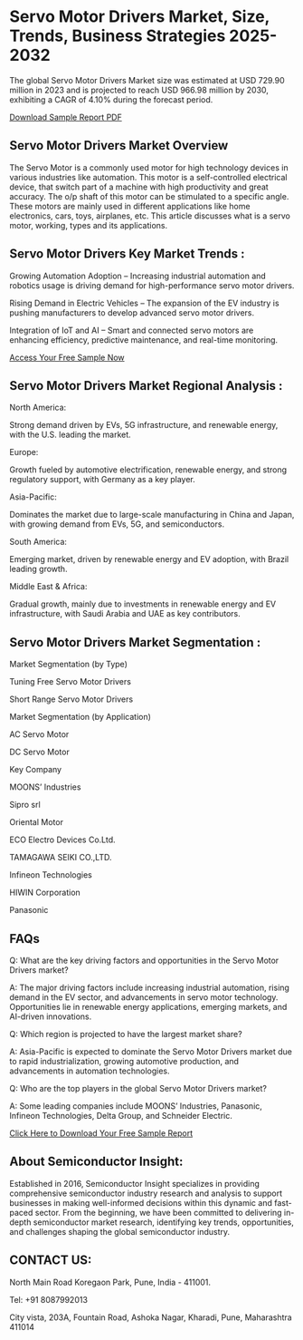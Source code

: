 <h1>Servo Motor Drivers Market, Size, Trends, Business Strategies 2025-2032</h1>

The global Servo Motor Drivers Market size was estimated at USD 729.90 million in 2023 and is projected to reach USD 966.98 million by 2030, exhibiting a CAGR of 4.10% during the forecast period.

[Download Sample Report PDF ](https://semiconductorinsight.com/download-sample-report/?product_id=82608)

<h2>Servo Motor Drivers Market Overview</h2>

The Servo Motor is a commonly used motor for high technology devices in various industries like automation. This motor is a self-controlled electrical device, that switch part of a machine with high productivity and great accuracy. The o/p shaft of this motor can be stimulated to a specific angle. These motors are mainly used in different applications like home electronics, cars, toys, airplanes, etc. This article discusses what is a servo motor, working, types and its applications.

<h2>Servo Motor Drivers Key Market Trends  :</h2>

Growing Automation Adoption – Increasing industrial automation and robotics usage is driving demand for high-performance servo motor drivers.

Rising Demand in Electric Vehicles – The expansion of the EV industry is pushing manufacturers to develop advanced servo motor drivers.

Integration of IoT and AI – Smart and connected servo motors are enhancing efficiency, predictive maintenance, and real-time monitoring.

[Access Your Free Sample Now](https://semiconductorinsight.com/report/servo-motor-drivers-market/)

<h2>Servo Motor Drivers Market Regional Analysis :</h2>

North America:

Strong demand driven by EVs, 5G infrastructure, and renewable energy, with the U.S. leading the market.

Europe:

Growth fueled by automotive electrification, renewable energy, and strong regulatory support, with Germany as a key player.

Asia-Pacific:

Dominates the market due to large-scale manufacturing in China and Japan, with growing demand from EVs, 5G, and semiconductors.

South America:

Emerging market, driven by renewable energy and EV adoption, with Brazil leading growth.

Middle East & Africa:

Gradual growth, mainly due to investments in renewable energy and EV infrastructure, with Saudi Arabia and UAE as key contributors.

<h2>Servo Motor Drivers Market Segmentation :</h2>

Market Segmentation (by Type)

Tuning Free Servo Motor Drivers

Short Range Servo Motor Drivers

Market Segmentation (by Application)

AC Servo Motor

DC Servo Motor

Key Company

MOONS’ Industries

Sipro srl

Oriental Motor

ECO Electro Devices Co.Ltd.

TAMAGAWA SEIKI CO.,LTD.

Infineon Technologies

HIWIN Corporation

Panasonic

<h2>FAQs</h2>

Q: What are the key driving factors and opportunities in the Servo Motor Drivers market?

A: The major driving factors include increasing industrial automation, rising demand in the EV sector, and advancements in servo motor technology. Opportunities lie in renewable energy applications, emerging markets, and AI-driven innovations.

Q: Which region is projected to have the largest market share?

A: Asia-Pacific is expected to dominate the Servo Motor Drivers market due to rapid industrialization, growing automotive production, and advancements in automation technologies.

Q: Who are the top players in the global Servo Motor Drivers market?

A: Some leading companies include MOONS’ Industries, Panasonic, Infineon Technologies, Delta Group, and Schneider Electric.

[Click Here to Download Your Free Sample Report ](https://semiconductorinsight.com/download-sample-report/?product_id=82608)

<h2>About Semiconductor Insight:</h2>

Established in 2016, Semiconductor Insight specializes in providing comprehensive semiconductor industry research and analysis to support businesses in making well-informed decisions within this dynamic and fast-paced sector. From the beginning, we have been committed to delivering in-depth semiconductor market research, identifying key trends, opportunities, and challenges shaping the global semiconductor industry.

<h2>CONTACT US:</h2>

North Main Road Koregaon Park, Pune, India - 411001.

Tel: +91 8087992013

City vista, 203A, Fountain Road, Ashoka Nagar, Kharadi, Pune, Maharashtra 411014
